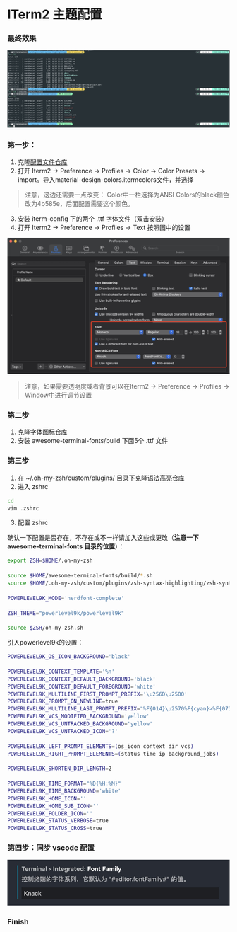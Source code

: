 # ITerm2 主题配置

### 最终效果
![最终效果](../assets/%E6%9C%80%E7%BB%88%E6%95%88%E6%9E%9C.jpg)

### 第一步：
1. 克隆[配置文件仓库](https://github.com/chongqiangchen/iterm-config/tree/master)
2. 打开 Iterm2 -> Preference -> Profiles -> Color -> Color Presets -> import。导入material-design-colors.itermcolors文件，并选择
> 注意，这边还需要一点改变： Color中一栏选择为ANSI Colors的black颜色改为4b585e，后面配置需要这个颜色。
3. 安装 iterm-config 下的两个 .ttf 字体文件（双击安装）
4. 打开 Iterm2 -> Preference -> Profiles -> Text 按照图中的设置

![字体配置](../assets/text%E9%85%8D%E7%BD%AE.jpg)
>注意，如果需要透明度或者背景可以在Iterm2 -> Preference -> Profiles -> Window中进行调节设置

### 第二步
1. 克隆[字体图标仓库](https://github.com/gabrielelana/awesome-terminal-fonts)
2. 安装 awesome-terminal-fonts/build 下面5个 .ttf 文件

### 第三步
1. 在 ~/.oh-my-zsh/custom/plugins/ 目录下克隆[语法高亮仓库](https://github.com/zsh-users/zsh-syntax-highlighting)
2. 进入 zshrc
```sh
cd
vim .zshrc
```
3. 配置 zshrc

确认一下配置是否存在，不存在或不一样请加入这些或更改（**注意一下 awesome-terminal-fonts 目录的位置**）：
```sh
export ZSH=$HOME/.oh-my-zsh

source $HOME/awesome-terminal-fonts/build/*.sh
source $HOME/.oh-my-zsh/custom/plugins/zsh-syntax-highlighting/zsh-syntax-highlighting.zsh

POWERLEVEL9K_MODE='nerdfont-complete'

ZSH_THEME="powerlevel9k/powerlevel9k"

source $ZSH/oh-my-zsh.sh
```

引入powerlevel9k的设置：

```sh
POWERLEVEL9K_OS_ICON_BACKGROUND='black'

POWERLEVEL9K_CONTEXT_TEMPLATE='%n'
POWERLEVEL9K_CONTEXT_DEFAULT_BACKGROUND='black'
POWERLEVEL9K_CONTEXT_DEFAULT_FOREGROUND='white'
POWERLEVEL9K_MULTILINE_FIRST_PROMPT_PREFIX='\u256D\u2500'
POWERLEVEL9K_PROMPT_ON_NEWLINE=true
POWERLEVEL9K_MULTILINE_LAST_PROMPT_PREFIX="%F{014}\u2570%F{cyan}>%F{073}>%F{101}>%f "
POWERLEVEL9K_VCS_MODIFIED_BACKGROUND='yellow'
POWERLEVEL9K_VCS_UNTRACKED_BACKGROUND='yellow'
POWERLEVEL9K_VCS_UNTRACKED_ICON='?'

POWERLEVEL9K_LEFT_PROMPT_ELEMENTS=(os_icon context dir vcs)
POWERLEVEL9K_RIGHT_PROMPT_ELEMENTS=(status time ip background_jobs)

POWERLEVEL9K_SHORTEN_DIR_LENGTH=2

POWERLEVEL9K_TIME_FORMAT="%D{%H:%M}"
POWERLEVEL9K_TIME_BACKGROUND='white'
POWERLEVEL9K_HOME_ICON=''
POWERLEVEL9K_HOME_SUB_ICON=''
POWERLEVEL9K_FOLDER_ICON=''
POWERLEVEL9K_STATUS_VERBOSE=true
POWERLEVEL9K_STATUS_CROSS=true

```

### 第四步：同步 vscode 配置
![vscode字体配置](../assets/vscode%E5%AD%97%E4%BD%93%E9%85%8D%E7%BD%AE.jpg)

### Finish